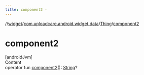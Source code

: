 ```yaml
---
title: component2 -
---
```

//[widget](../../index.md)/[com.uploadcare.android.widget.data](../index.md)/[Thing](index.md)/[component2](component2.md)



# component2  
[androidJvm]  
Content  
operator fun [component2](component2.md)(): [String](https://kotlinlang.org/api/latest/jvm/stdlib/kotlin/-string/index.html)?  



